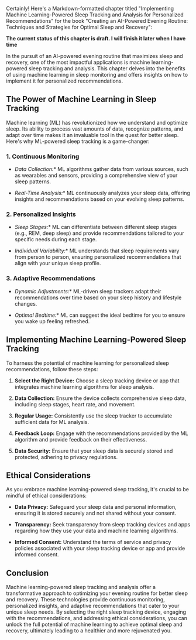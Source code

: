 Certainly! Here's a Markdown-formatted chapter titled "Implementing Machine Learning-Powered Sleep Tracking and Analysis for Personalized Recommendations" for the book "Creating an AI-Powered Evening Routine: Techniques and Strategies for Optimal Sleep and Recovery":

**The current status of this chapter is draft. I will finish it later when I have time**

In the pursuit of an AI-powered evening routine that maximizes sleep and recovery, one of the most impactful applications is machine learning-powered sleep tracking and analysis. This chapter delves into the benefits of using machine learning in sleep monitoring and offers insights on how to implement it for personalized recommendations.

The Power of Machine Learning in Sleep Tracking
-----------------------------------------------

Machine learning (ML) has revolutionized how we understand and optimize sleep. Its ability to process vast amounts of data, recognize patterns, and adapt over time makes it an invaluable tool in the quest for better sleep. Here's why ML-powered sleep tracking is a game-changer:

### 1. **Continuous Monitoring**

* *Data Collection:*\* ML algorithms gather data from various sources, such as wearables and sensors, providing a comprehensive view of your sleep patterns.

* *Real-Time Analysis:*\* ML continuously analyzes your sleep data, offering insights and recommendations based on your evolving sleep patterns.

### 2. **Personalized Insights**

* *Sleep Stages:*\* ML can differentiate between different sleep stages (e.g., REM, deep sleep) and provide recommendations tailored to your specific needs during each stage.

* *Individual Variability:*\* ML understands that sleep requirements vary from person to person, ensuring personalized recommendations that align with your unique sleep profile.

### 3. **Adaptive Recommendations**

* *Dynamic Adjustments:*\* ML-driven sleep trackers adapt their recommendations over time based on your sleep history and lifestyle changes.

* *Optimal Bedtime:*\* ML can suggest the ideal bedtime for you to ensure you wake up feeling refreshed.

Implementing Machine Learning-Powered Sleep Tracking
----------------------------------------------------

To harness the potential of machine learning for personalized sleep recommendations, follow these steps:

1. **Select the Right Device:** Choose a sleep tracking device or app that integrates machine learning algorithms for sleep analysis.

2. **Data Collection:** Ensure the device collects comprehensive sleep data, including sleep stages, heart rate, and movement.

3. **Regular Usage:** Consistently use the sleep tracker to accumulate sufficient data for ML analysis.

4. **Feedback Loop:** Engage with the recommendations provided by the ML algorithm and provide feedback on their effectiveness.

5. **Data Security:** Ensure that your sleep data is securely stored and protected, adhering to privacy regulations.

Ethical Considerations
----------------------

As you embrace machine learning-powered sleep tracking, it's crucial to be mindful of ethical considerations:

* **Data Privacy:** Safeguard your sleep data and personal information, ensuring it is stored securely and not shared without your consent.

* **Transparency:** Seek transparency from sleep tracking devices and apps regarding how they use your data and machine learning algorithms.

* **Informed Consent:** Understand the terms of service and privacy policies associated with your sleep tracking device or app and provide informed consent.

Conclusion
----------

Machine learning-powered sleep tracking and analysis offer a transformative approach to optimizing your evening routine for better sleep and recovery. These technologies provide continuous monitoring, personalized insights, and adaptive recommendations that cater to your unique sleep needs. By selecting the right sleep tracking device, engaging with the recommendations, and addressing ethical considerations, you can unlock the full potential of machine learning to achieve optimal sleep and recovery, ultimately leading to a healthier and more rejuvenated you.
